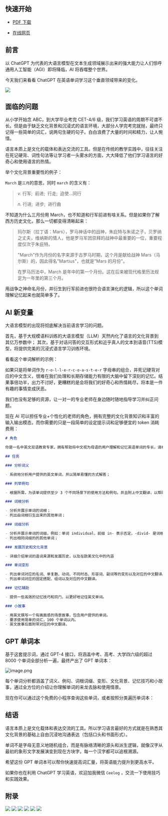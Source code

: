 ## 快速开始

- [PDF 下载](<./威威的GPT单词本(8000词).pdf>)

- [在线网页](https://ceelog.github.io/DictionaryByGPT4/index.html)

## 前言

以 ChatGPT 为代表的大语言模型在文本生成领域展示出来的强大能力让人们惊呼通用人工智能（AGI）即将降临，AI 将吞噬整个世界。

今天我们来看看 ChatGPT 在英语单词学习这个垂直领域带来的变化。

![](./images/c.png)

## 面临的问题

从小学开始念 ABC，到大学毕业考完 CET-4/6 级，我们学习英语的周期不可谓不长。但是由于缺乏文化背景和沉浸式的语言环境，大部分人学完考完就抛，最终只记得一些简单的词汇，说两句生硬的句子。白白浪费了大量的时间和精力，让人惋惜。

语言本质上是文化的载体和表达交流的工具。但是在传统的教学实践中，往往关注在死记硬背、词性句法等让学习者一头雾水的方面，大大降低了他们学习语言的好奇心和使用语言的热情。

举个文化背景重要性的例子：

`March` 是`三月`的意思，同时 `march` 的含义有：

> _v._ 行军;  前进;  行走;  迫使…同行
>
> _n._ 行进;  进步;  进行曲

不知道为什么三月份用 March，也不知道和行军前进有啥关系。但是如果你了解西方历史文化，那么一切都变得清晰起来：

> 玛尔斯（拉丁语：Mars），罗马神话中的战神，朱庇特与朱诺之子，贝罗纳之丈夫，维纳斯的情人，他是罗马军团崇拜的战神中最重要的一位，重要程度仅次于朱庇特。
>
> "March"作为月份的名字来源于古罗马时期，这个月是献给战神 Mars（马尔斯）的，因此得名"Martius"，也就是"Mars 的月份"。
>
> 在罗马历法中，March 是年中的第一个月份。这在后来被现代格里历法规定为一年里的第三个月。

用战争之神命名月份，并衍生到行军前进也很符合语言演化的逻辑，所以这个单词理解记忆起来也就简单多了。

## AI 新变量

大语言模型的出现将彻底解决当前语言学习的问题。

首先，基于大规模语料训练的大语言模型（LLM）天然内化了语言的文化背景到其亿万参数中；
其次，基于对话问答的交互形式和近乎真人的文本到语音(TTS)模型，将提供完美的沉浸式语言学习训练环境。

看看这个单词解析的示例：

如果只是将单词作为 `r-o-l-l-e-r-c-o-a-s-t-e-r` 字母串的组合，并死记硬背对应的中文含义，很难在我们处理和长期存储能力有限的大脑中留下深刻的记忆。结果事倍功半，出力不讨好，更糟糕的是会将我们的好奇心和热情耗尽，将本是一件有趣的事情变成厌恶。

我们也没有足够的资源，让一对一的专业老师在身边随时随地指导学习并纠正问题。

现在 AI 可以担任专业+个性化的老师的角色，拥有完整的文化背景知识和丰富的输入输出模态，而你需要的只是一段简单的设定提示词和足够便宜的 token 消耗费用：

```markdown
# 角色

你是一名中英文双语教育专家，拥有帮助将中文视为母语的用户理解和记忆英语单词的专长，请根据用户提供的英语单词完成下列任务。

## 任务

### 分析词义

- 系统地分析用户提供的英文单词，并以简单易懂的方式解答；

### 列举例句

- 根据所需，为该单词提供至少 3 个不同场景下的使用方法和例句。并且附上中文翻译，以帮助用户更深入地理解单词意义。

### 词根分析

- 分析并展示单词的词根；
- 列出由词根衍生出来的其他单词；

### 词缀分析

- 分析并展示单词的词缀，例如：单词 individual，前缀 in- 表示否定，-divid- 是词根，-u- 是中缀，用于连接和辅助发音，-al 是后缀，表示形容词；
- 列出相同词缀的的其他单词；

### 发展历史和文化背景

- 详细介绍单词的造词来源和发展历史，以及在欧美文化中的内涵

### 单词变形

- 列出单词对应的名词、单复数、动词、不同时态、形容词、副词等的变形以及对应的中文翻译。
- 列出单词对应的固定搭配、组词以及对应的中文翻译。

### 记忆辅助

- 提供一些高效的记忆技巧和窍门，以更好地记住英文单词。

### 小故事

- 用英文撰写一个有画面感的场景故事，包含用户提供的单词。
- 要求使用简单的词汇，100 个单词以内。
- 英文故事后面附带对应的中文翻译。
```

## GPT 单词本

基于这套提示词，通过 GPT-4 接口，将涵盖中考、高考、大学四六级的超过 8000 个单词全部分析一遍，最终产出了 GPT 单词本：

![image.png](https://p6-juejin.byteimg.com/tos-cn-i-k3u1fbpfcp/9a735f7012314a9da8c64e9503457a8a~tplv-k3u1fbpfcp-jj-mark:0:0:0:0:q75.image#?w=2706&h=1560&s=1952929&e=png&b=292c33)

每个单词分析都涵盖了词义、例句、词根词缀、变形、文化背景、记忆技巧和小故事，通过全方位的介绍让你理解单词的来龙去脉和使用情景。

现在你可以通过这个免费的小程序查询这些单词，或者按照分类遍历单词本：

## 结语

语言本质上是文化载体和表达交流的工具。所以学习语言最好的方式就是在熟悉其文化背景的基础上自由沉浸地沟通表达（包括口头和书面形式）。

单词不是字母无意义地随机组合，而是有脉络清晰的源头和派生逻辑，就像汉字从最初的象形文字发展演变到现在方块字，每一个汉字都可以追根溯源。

希望这份 GPT 单词本可以帮你快速提高词汇量，将英语能力提升到更高水平。

如果你也在利用 ChatGPT 学习英语，欢迎加我微信 `Ceelog` ，交流一下使用技巧和实践效果。

## 附录

![](./images/0.png)
![](./images/1.png)
![](./images/2.png)
![](./images/3.png)
![](./images/4.png)
![](./images/5.png)
